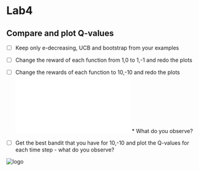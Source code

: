 # Lab4


## Compare and plot Q-values

- [ ] Keep only e-decreasing, UCB and bootstrap from your examples
- [ ] Change the reward of each function from 1,0 to 1,-1 and redo the plots

- [ ] Change the rewards of each function to 10,-10 and redo the plots
![line chart](./0.2-decreasing_1.pdf?raw=true)
		* What do you observe? 
- [ ] Get the best bandit that you have for 10,-10 and plot the Q-values for each time step - what do you observe?

![logo](./scaterplot.png?raw=true)
